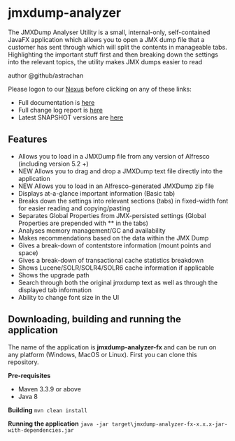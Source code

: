 # jmxdump-analyzer
The JMXDump Analyser Utility is a small, internal-only, self-contained JavaFX application which allows you to open a JMX dump file that a customer has sent through which will split the contents in manageable tabs. Highlighting the important stuff first and then breaking down the settings into the relevant topics, the utility makes JMX dumps easier to read

author @github/astrachan

Please logon to our [Nexus](https://nexus.alfresco.com) before clicking on any of these links:
* Full documentation is [here](https://nexus.alfresco.com/nexus/content/repositories/alfresco-internal-docs/jmxdump-analyzer-fx/latest/index.html)
* Full change log report is [here](https://nexus.alfresco.com/nexus/content/repositories/alfresco-internal-docs/jmxdump-analyzer-fx/latest/changes-report.html)
* Latest SNAPSHOT versions are [here](https://artifacts.alfresco.com/nexus/content/repositories/alfresco-support-snapshots/org/alfresco/support/jmxdump-analyzer-fx/)

## Features
* Allows you to load in a JMXDump file from any version of Alfresco (including version 5.2 +)
* NEW Allows you to drag and drop a JMXDump text file directly into the application
* NEW Allows you to load in an Alfresco-generated JMXDump zip file
* Displays at-a-glance important information (Basic tab)
* Breaks down the settings into relevant sections (tabs) in fixed-width font for easier reading and copying/pasting
* Separates Global Properties from JMX-persisted settings (Global Properties are prepended with ** in the tabs)
* Analyses memory management/GC and availability
* Makes recommendations based on the data within the JMX Dump
* Gives a break-down of contentstore information (mount points and space)
* Gives a break-down of transactional cache statistics breakdown
* Shows Lucene/SOLR/SOLR4/SOLR6 cache information if applicable
* Shows the upgrade path
* Search through both the original jmxdump text as well as through the displayed tab information
* Ability to change font size in the UI

## Downloading, building and running the application
The name of the application is **jmxdump-analyzer-fx** and can be run on any platform (Windows, MacOS or Linux).
First you can clone this repository.

**Pre-requisites**
* Maven 3.3.9 or above
* Java 8

**Building**
`mvn clean install`

**Running the application**
`java -jar target\jmxdump-analyzer-fx-x.x.x-jar-with-dependencies.jar`


